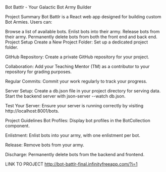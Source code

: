 Bot Battlr - Your Galactic Bot Army Builder

Project Summary
Bot Battlr is a React web app designed for building custom Bot Armies. Users can:

Browse a list of available bots.
Enlist bots into their army.
Release bots from their army.
Permanently delete bots from both the front end and back end.
Project Setup
Create a New Project Folder: Set up a dedicated project folder.

GitHub Repository: Create a private GitHub repository for your project.

Collaboration: Add your Teaching Mentor (TM) as a contributor to your repository for grading purposes.

Regular Commits: Commit your work regularly to track your progress.

Server Setup: Create a db.json file in your project directory for serving data. Start the backend server with json-server --watch db.json.

Test Your Server: Ensure your server is running correctly by visiting http://localhost:8001/bots.

Project Guidelines
Bot Profiles: Display bot profiles in the BotCollection component.

Enlistment: Enlist bots into your army, with one enlistment per bot.

Release: Remove bots from your army.

Discharge: Permanently delete bots from the backend and frontend.



LINK TO PROJECT
http://bot-battlr-final.infinityfreeapp.com/?i=1
